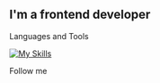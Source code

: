 <!-- ![Header](https://github.com/ron1ndev/ron1ndev/blob/main/assets/test.jpg) -->

## I'm a frontend developer

Languages and Tools

[![My Skills](https://skillicons.dev/icons?i=html,css,js,react,vue,git,figma)](https://skillicons.dev)

Follow me